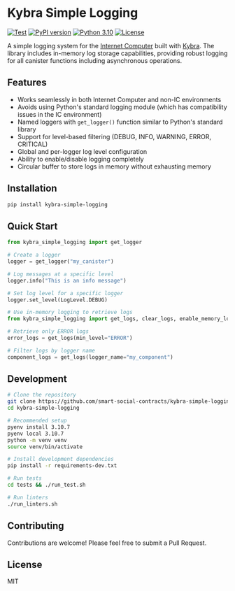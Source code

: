 # Kybra Simple Logging

[![Test](https://github.com/smart-social-contracts/kybra-simple-logging/actions/workflows/test.yml/badge.svg)](https://github.com/smart-social-contracts/kybra-simple-logging/actions)
[![PyPI version](https://badge.fury.io/py/kybra-simple-logging.svg)](https://badge.fury.io/py/kybra-simple-logging)
[![Python 3.10](https://img.shields.io/badge/python-3.10-blue.svg)](https://www.python.org/downloads/release/python-3107/)
[![License](https://img.shields.io/github/license/smart-social-contracts/kybra-simple-logging.svg)](https://github.com/smart-social-contracts/kybra-simple-logging/blob/main/LICENSE)

A simple logging system for the [Internet Computer](https://internetcomputer.org) built with [Kybra](https://github.com/demergent-labs/kybra). The library includes in-memory log storage capabilities, providing robust logging for all canister functions including asynchronous operations.


## Features

- Works seamlessly in both Internet Computer and non-IC environments
- Avoids using Python's standard logging module (which has compatibility issues in the IC environment)
- Named loggers with `get_logger()` function similar to Python's standard library
- Support for level-based filtering (DEBUG, INFO, WARNING, ERROR, CRITICAL)
- Global and per-logger log level configuration
- Ability to enable/disable logging completely
- Circular buffer to store logs in memory without exhausting memory


## Installation

```bash
pip install kybra-simple-logging
```

## Quick Start

```python
from kybra_simple_logging import get_logger

# Create a logger
logger = get_logger("my_canister")

# Log messages at a specific level
logger.info("This is an info message")

# Set log level for a specific logger
logger.set_level(LogLevel.DEBUG)

# Use in-memory logging to retrieve logs
from kybra_simple_logging import get_logs, clear_logs, enable_memory_logging, disable_memory_logging

# Retrieve only ERROR logs
error_logs = get_logs(min_level="ERROR")

# Filter logs by logger name
component_logs = get_logs(logger_name="my_component")
```

## Development

```bash
# Clone the repository
git clone https://github.com/smart-social-contracts/kybra-simple-logging.git
cd kybra-simple-logging

# Recommended setup
pyenv install 3.10.7
pyenv local 3.10.7
python -m venv venv
source venv/bin/activate

# Install development dependencies
pip install -r requirements-dev.txt

# Run tests
cd tests && ./run_test.sh

# Run linters
./run_linters.sh
```

## Contributing

Contributions are welcome! Please feel free to submit a Pull Request.

## License

MIT